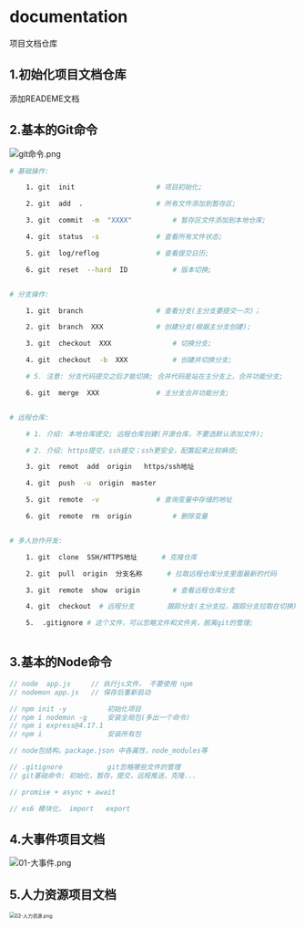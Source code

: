 # documentation
项目文档仓库

## 1.初始化项目文档仓库

添加READEME文档

## 2.基本的Git命令

![git命令.png](C:\Users\3c\Desktop\项目文档仓库\ProjectDocuments\documentation\assets\git命令.png)

```bash
# 基础操作:

	1. git  init 					# 项目初始化;

	2. git  add  .					# 所有文件添加到暂存区;

	3. git  commit  -m  "XXXX"			# 暂存区文件添加到本地仓库;

	4. git  status  -s				# 查看所有文件状态;

	5. git  log/reflog 				# 查看提交日历;

	6. git  reset  --hard  ID			# 版本切换;


# 分支操作:

	1. git  branch 					# 查看分支(主分支要提交一次)；

	2. git  branch  XXX				# 创建分支(根据主分支创建);

	3. git  checkout  XXX				# 切换分支;

	4. git  checkout  -b  XXX			# 创建并切换分支;

	# 5. 注意: 分支代码提交之后才能切换; 合并代码是站在主分支上，合并功能分支;

	6. git  merge  XXX				# 主分支合并功能分支;


# 远程仓库:

	# 1. 介绍: 本地仓库提交; 远程仓库创建(开源仓库，不要选默认添加文件);

	# 2. 介绍: https提交，ssh提交；ssh更安全，配置起来比较麻烦;

	3. git  remot  add  origin   https/ssh地址

	4. git  push  -u  origin  master

	5. git  remote  -v      		# 查询变量中存储的地址

	6. git  remote  rm  origin  		# 删除变量


# 多人协作开发:

	1. git  clone  SSH/HTTPS地址		# 克隆仓库

	2. git  pull  origin  分支名称		# 拉取远程仓库分支里面最新的代码

	3. git  remote  show  origin 		# 查看远程仓库分支

	4. git  checkout  # 远程分支 		跟踪分支(主分支拉，跟踪分支拉取在切换)

	5. 	.gitignore # 这个文件，可以忽略文件和文件夹，脱离git的管理;
	
```



## 3.基本的Node命令

```javascript
// node  app.js     // 执行js文件， 不要使用 npm   
// nodemon app.js   // 保存后重新启动

// npm init -y          初始化项目
// npm i nodemon -g     安装全局包(多出一个命令)
// npm i express@4.17.1
// npm i                安装所有包

// node包结构，package.json 中各属性，node_modules等

// .gitignore           git忽略哪些文件的管理
// git基础命令: 初始化，暂存，提交，远程推送，克隆...

// promise + async + await 

// es6 模块化， import   export

```



## 4.大事件项目文档

![01-大事件.png](C:\Users\3c\Desktop\项目文档仓库\ProjectDocuments\documentation\assets\01-大事件.png)

## 5.人力资源项目文档

<img src="C:\Users\3c\Desktop\项目文档仓库\ProjectDocuments\documentation\assets\02-人力资源.png" alt="02-人力资源.png" style="zoom:60%;" />
